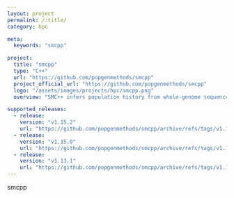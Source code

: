 ```yaml
---
layout: project
permalink: /:title/
category: hpc

meta:
  keywords: "smcpp"

project:
  title: "smcpp"
  type: "C++"
  url: "https://github.com/popgenmethods/smcpp"
  project_official_url: "https://github.com/popgenmethods/smcpp"
  logo: "/assets/images/projects/hpc/smcpp.png"
  overview: "SMC++ infers population history from whole-genome sequence data."

supported_releases:
  - release:
    version: "v1.15.2"
    url: "https://github.com/popgenmethods/smcpp/archive/refs/tags/v1.15.2.tar.gz"
  - release:
    version: "v1.15.0"
    url: "https://github.com/popgenmethods/smcpp/archive/refs/tags/v1.15.0.tar.gz"
  - release:
    version: "v1.13.1"
    url: "https://github.com/popgenmethods/smcpp/archive/refs/tags/v1.13.1.tar.gz"
---
```


<p>smcpp</p>
